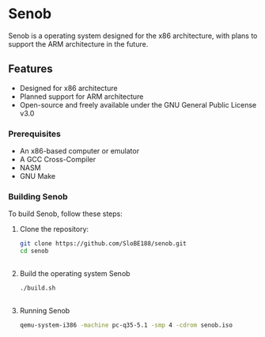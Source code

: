 # Senob

Senob is a operating system designed for the x86 architecture, with plans to support the ARM architecture in the future.

## Features

- Designed for x86 architecture
- Planned support for ARM architecture
- Open-source and freely available under the GNU General Public License v3.0

### Prerequisites

- An x86-based computer or emulator
- A GCC Cross-Compiler
- NASM
- GNU Make

### Building Senob

To build Senob, follow these steps:

1. Clone the repository:
   ```sh
   git clone https://github.com/SloBE188/senob.git
   cd senob
  
2. Build the operating system Senob
   ```sh
   ./build.sh
  
3. Running Senob
   ```sh
   qemu-system-i386 -machine pc-q35-5.1 -smp 4 -cdrom senob.iso
